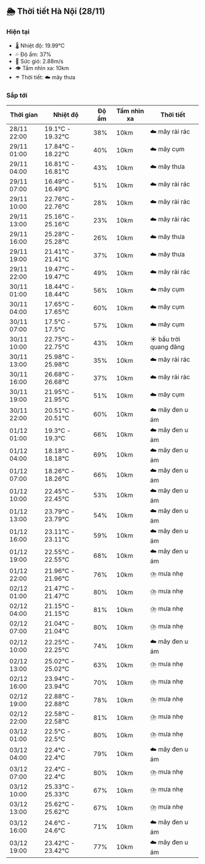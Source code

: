 ## 🌦️ Thời tiết Hà Nội (28/11)

### Hiện tại

- 🌡️ Nhiệt độ: 19.99℃
- 💦 Độ ẩm: 37%
- 💨 Sức gió: 2.88m/s
- 👁️ Tầm nhìn xa: 10km
- ☂️ Thời tiết: ☁️ mây thưa

### Sắp tới

| Thời gian | Nhiệt độ | Độ ẩm | Tầm nhìn xa | Thời tiết |
| --- | --- | --- | --- | --- |
| 28/11 22:00 | 19.1℃ - 19.32℃ | 38% | 10km | ☁️ mây rải rác |
| 29/11 01:00 | 17.84℃ - 18.22℃ | 40% | 10km | ☁️ mây cụm |
| 29/11 04:00 | 16.81℃ - 16.81℃ | 43% | 10km | ☁️ mây thưa |
| 29/11 07:00 | 16.49℃ - 16.49℃ | 51% | 10km | ☁️ mây rải rác |
| 29/11 10:00 | 22.76℃ - 22.76℃ | 28% | 10km | ☁️ mây rải rác |
| 29/11 13:00 | 25.16℃ - 25.16℃ | 23% | 10km | ☁️ mây rải rác |
| 29/11 16:00 | 25.28℃ - 25.28℃ | 26% | 10km | ☁️ mây thưa |
| 29/11 19:00 | 21.41℃ - 21.41℃ | 37% | 10km | ☁️ mây thưa |
| 29/11 22:00 | 19.47℃ - 19.47℃ | 49% | 10km | ☁️ mây rải rác |
| 30/11 01:00 | 18.44℃ - 18.44℃ | 56% | 10km | ☁️ mây cụm |
| 30/11 04:00 | 17.65℃ - 17.65℃ | 60% | 10km | ☁️ mây cụm |
| 30/11 07:00 | 17.5℃ - 17.5℃ | 57% | 10km | ☁️ mây cụm |
| 30/11 10:00 | 22.75℃ - 22.75℃ | 43% | 10km | ☀️ bầu trời quang đãng |
| 30/11 13:00 | 25.98℃ - 25.98℃ | 35% | 10km | ☁️ mây rải rác |
| 30/11 16:00 | 26.68℃ - 26.68℃ | 37% | 10km | ☁️ mây rải rác |
| 30/11 19:00 | 21.95℃ - 21.95℃ | 51% | 10km | ☁️ mây cụm |
| 30/11 22:00 | 20.51℃ - 20.51℃ | 60% | 10km | ☁️ mây đen u ám |
| 01/12 01:00 | 19.3℃ - 19.3℃ | 66% | 10km | ☁️ mây đen u ám |
| 01/12 04:00 | 18.18℃ - 18.18℃ | 69% | 10km | ☁️ mây đen u ám |
| 01/12 07:00 | 18.26℃ - 18.26℃ | 66% | 10km | ☁️ mây đen u ám |
| 01/12 10:00 | 22.45℃ - 22.45℃ | 53% | 10km | ☁️ mây đen u ám |
| 01/12 13:00 | 23.79℃ - 23.79℃ | 54% | 10km | ☁️ mây đen u ám |
| 01/12 16:00 | 23.11℃ - 23.11℃ | 59% | 10km | ☁️ mây đen u ám |
| 01/12 19:00 | 22.55℃ - 22.55℃ | 68% | 10km | ☁️ mây đen u ám |
| 01/12 22:00 | 21.96℃ - 21.96℃ | 76% | 10km | ⛈️ mưa nhẹ |
| 02/12 01:00 | 21.47℃ - 21.47℃ | 80% | 10km | ⛈️ mưa nhẹ |
| 02/12 04:00 | 21.15℃ - 21.15℃ | 81% | 10km | ⛈️ mưa nhẹ |
| 02/12 07:00 | 21.04℃ - 21.04℃ | 80% | 10km | ⛈️ mưa nhẹ |
| 02/12 10:00 | 22.25℃ - 22.25℃ | 74% | 10km | ☁️ mây đen u ám |
| 02/12 13:00 | 25.02℃ - 25.02℃ | 63% | 10km | ⛈️ mưa nhẹ |
| 02/12 16:00 | 23.94℃ - 23.94℃ | 70% | 10km | ⛈️ mưa nhẹ |
| 02/12 19:00 | 22.88℃ - 22.88℃ | 78% | 10km | ⛈️ mưa nhẹ |
| 02/12 22:00 | 22.58℃ - 22.58℃ | 81% | 10km | ⛈️ mưa nhẹ |
| 03/12 01:00 | 22.5℃ - 22.5℃ | 80% | 10km | ⛈️ mưa nhẹ |
| 03/12 04:00 | 22.4℃ - 22.4℃ | 79% | 10km | ☁️ mây đen u ám |
| 03/12 07:00 | 22.4℃ - 22.4℃ | 80% | 10km | ⛈️ mưa nhẹ |
| 03/12 10:00 | 25.33℃ - 25.33℃ | 67% | 10km | ⛈️ mưa nhẹ |
| 03/12 13:00 | 25.62℃ - 25.62℃ | 67% | 10km | ⛈️ mưa nhẹ |
| 03/12 16:00 | 24.6℃ - 24.6℃ | 71% | 10km | ☁️ mây đen u ám |
| 03/12 19:00 | 23.42℃ - 23.42℃ | 77% | 10km | ☁️ mây đen u ám |
